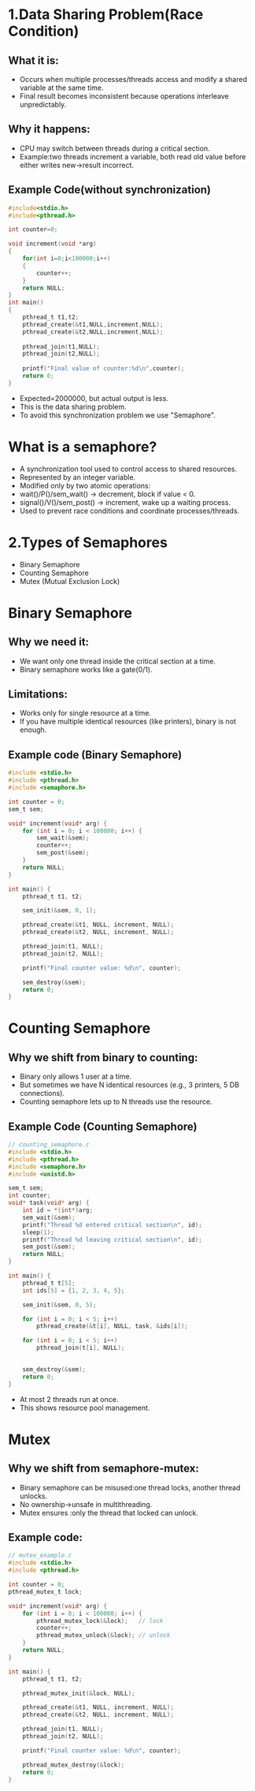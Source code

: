 # 1.Data Sharing Problem(Race Condition)
## What it is:
- Occurs when multiple processes/threads access and modify a shared variable at the same time.
- Final result becomes inconsistent because operations interleave unpredictably.
## Why it happens:
- CPU may switch between threads during a critical section.
- Example:two threads increment a variable, both read old value before either writes new->result incorrect.

## Example Code(without synchronization)
```c
#include<stdio.h>
#include<pthread.h>

int counter=0;

void increment(void *arg)
{
    for(int i=0;i<100000;i++)
    {
        counter++;
    }
    return NULL;
}
int main()
{
    pthread_t t1,t2;
    pthread_create(&t1,NULL,increment,NULL);
    pthread_create(&t2,NULL,increment,NULL);
    
    pthread_join(t1,NULL);
    pthread_join(t2,NULL);
    
    printf("Final value of counter:%d\n",counter);
    return 0;
}
```
- Expected=2000000, but actual output is less.
- This is the data sharing problem.
- To avoid this synchronization problem we use "Semaphore".

# What is a semaphore?
- A synchronization tool used to control access to shared resources.
- Represented by an integer variable.
- Modified only by two atomic operations:
- wait()/P()/sem_wait() → decrement, block if value < 0.
- signal()/V()/sem_post() → increment, wake up a waiting process.
- Used to prevent race conditions and coordinate processes/threads.
# 2.Types of  Semaphores
- Binary Semaphore
- Counting Semaphore
- Mutex (Mutual Exclusion Lock)

# Binary Semaphore
## Why we need it:
- We want only one thread inside the critical section at a time.
- Binary semaphore works like a gate(0/1).
## Limitations:
- Works only for single resource at a time.
- If you have multiple identical resources (like printers), binary is not enough.

## Example code (Binary Semaphore)
```c
#include <stdio.h>
#include <pthread.h>
#include <semaphore.h>

int counter = 0;
sem_t sem;   

void* increment(void* arg) {
    for (int i = 0; i < 100000; i++) {
        sem_wait(&sem);   
        counter++;        
        sem_post(&sem);   
    }
    return NULL;
}

int main() {
    pthread_t t1, t2;

    sem_init(&sem, 0, 1);  

    pthread_create(&t1, NULL, increment, NULL);
    pthread_create(&t2, NULL, increment, NULL);

    pthread_join(t1, NULL);
    pthread_join(t2, NULL);

    printf("Final counter value: %d\n", counter);

    sem_destroy(&sem);
    return 0;
}
```
# Counting Semaphore 
## Why we shift from binary to counting:
- Binary only allows 1 user at a time.
- But sometimes we have N identical resources (e.g., 3 printers, 5 DB connections).
- Counting semaphore lets up to N threads use the resource.

## Example Code (Counting Semaphore)
```c
// counting_semaphore.c
#include <stdio.h>
#include <pthread.h>
#include <semaphore.h>
#include <unistd.h>

sem_t sem;  
int counter;
void* task(void* arg) {
    int id = *(int*)arg;
    sem_wait(&sem);   
    printf("Thread %d entered critical section\n", id);
    sleep(1);         
    printf("Thread %d leaving critical section\n", id);
    sem_post(&sem);   
    return NULL;
}

int main() {
    pthread_t t[5];
    int ids[5] = {1, 2, 3, 4, 5};

    sem_init(&sem, 0, 5);   

    for (int i = 0; i < 5; i++)
        pthread_create(&t[i], NULL, task, &ids[i]);

    for (int i = 0; i < 5; i++)
        pthread_join(t[i], NULL);
    

    sem_destroy(&sem);
    return 0;
}
```
- At most 2 threads run at once.
- This shows resource pool management.

# Mutex 
## Why we shift from semaphore-mutex:
- Binary semaphore can be misused:one thread locks, another thread unlocks.
- No ownership->unsafe in multithreading.
- Mutex ensures :only the thread that locked can unlock.

## Example code:
```c
// mutex_example.c
#include <stdio.h>
#include <pthread.h>

int counter = 0;
pthread_mutex_t lock;

void* increment(void* arg) {
    for (int i = 0; i < 100000; i++) {
        pthread_mutex_lock(&lock);   // lock
        counter++;
        pthread_mutex_unlock(&lock); // unlock
    }
    return NULL;
}

int main() {
    pthread_t t1, t2;

    pthread_mutex_init(&lock, NULL);

    pthread_create(&t1, NULL, increment, NULL);
    pthread_create(&t2, NULL, increment, NULL);

    pthread_join(t1, NULL);
    pthread_join(t2, NULL);

    printf("Final counter value: %d\n", counter);

    pthread_mutex_destroy(&lock);
    return 0;
}
```

